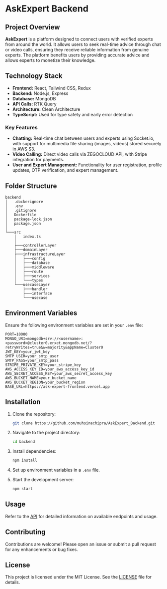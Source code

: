 # AskExpert Backend

## Project Overview

**AskExpert** is a platform designed to connect users with verified experts from around the world. It allows users to seek real-time advice through chat or video calls, ensuring they receive reliable information from genuine experts. The platform benefits users by providing accurate advice and allows experts to monetize their knowledge.

## Technology Stack

- **Frontend:** React, Tailwind CSS, Redux
- **Backend:** Node.js, Express
- **Database:** MongoDB
- **API Calls:** RTK Query
- **Architecture:** Clean Architecture
- **TypeScript:** Used for type safety and early error detection

### Key Features

- **Chatting:** Real-time chat between users and experts using Socket.io, with support for multimedia file sharing (images, videos) stored securely in AWS S3.
- **Video Calling:** Direct video calls via ZEGOCLOUD API, with Stripe integration for payments.
- **User and Expert Management:** Functionality for user registration, profile updates, OTP verification, and expert management.

## Folder Structure

```
backend
│   .dockerignore
│   .env
│   .gitignore
│   Dockerfile
│   package-lock.json
│   package.json
│
└───src
    │   index.ts
    │
    ├───controllerLayer
    ├───domainLayer
    ├───infrastructureLayer
    │   ├───config
    │   ├───database
    │   ├───middleware
    │   ├───route
    │   ├───services
    │   └───types
    └───usecaseLayer
        ├───handler
        ├───interface
        └───usecase
```

## Environment Variables

Ensure the following environment variables are set in your `.env` file:

```
PORT=10000
MONGO_URI=mongodb+srv://<username>:<password>@cluster0.erxet.mongodb.net/?retryWrites=true&w=majority&appName=Cluster0
JWT_KEY=your_jwt_key
SMTP_USER=your_smtp_user
SMTP_PASS=your_smtp_pass
STRIPE_PRIVATE_KEY=your_stripe_key
AWS_ACCESS_KEY_ID=your_aws_access_key_id
AWS_SECRET_ACCESS_KEY=your_aws_secret_access_key
AWS_BUCKET_NAME=your_bucket_name
AWS_BUCKET_REGION=your_bucket_region
BASE_URL=https://ask-expert-frontend.vercel.app
```

## Installation

1. Clone the repository:

   ```bash
   git clone https://github.com/muhsinachipra/AskExpert_Backend.git
   ```

2. Navigate to the project directory:

   ```bash
   cd backend
   ```

3. Install dependencies:

   ```bash
   npm install
   ```

4. Set up environment variables in a `.env` file.

5. Start the development server:

   ```bash
   npm start
   ```

## Usage

Refer to the [API](./[api-docs]()) for detailed information on available endpoints and usage.

## Contributing

Contributions are welcome! Please open an issue or submit a pull request for any enhancements or bug fixes.

## License

This project is licensed under the MIT License. See the [LICENSE](./LICENSE) file for details.
